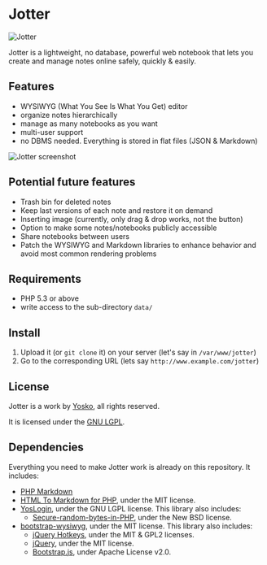 # Jotter

![Jotter](http://www.yosko.net/data/images/jotter.png)

Jotter is a lightweight, no database, powerful web notebook that lets you create and manage notes online safely, quickly & easily.

## Features

- WYSIWYG (What You See Is What You Get) editor
- organize notes hierarchically
- manage as many notebooks as you want
- multi-user support
- no DBMS needed. Everything is stored in flat files (JSON & Markdown)

![Jotter screenshot](http://www.yosko.net/data/images/jotter-v0.1.png)

## Potential future features

- Trash bin for deleted notes
- Keep last versions of each note and restore it on demand
- Inserting image (currently, only drag & drop works, not the button)
- Option to make some notes/notebooks publicly accessible
- Share notebooks between users
- Patch the WYSIWYG and Markdown libraries to enhance behavior and avoid most common rendering problems

## Requirements

- PHP 5.3 or above
- write access to the sub-directory `data/`

## Install

1. Upload it (or `git clone` it) on your server (let's say in `/var/www/jotter`)
2. Go to the corresponding URL (lets say `http://www.example.com/jotter`)

## License

Jotter is a work by [Yosko](http://www.yosko.net), all rights reserved.

It is licensed under the [GNU LGPL](http://www.gnu.org/licenses/lgpl.html).

## Dependencies

Everything you need to make Jotter work is already on this repository. It includes:

- [PHP Markdown](https://github.com/michelf/php-markdown/)
- [HTML To Markdown for PHP](https://github.com/nickcernis/html-to-markdown), under the MIT license.
- [YosLogin](https://github.com/yosko/yoslogin), under the GNU LGPL license. This library also includes:
  - [Secure-random-bytes-in-PHP](https://github.com/GeorgeArgyros/Secure-random-bytes-in-PHP/), under the New BSD license.
- [bootstrap-wysiwyg](http://github.com/mindmup/bootstrap-wysiwyg), under the MIT license. This library also includes:
  - [jQuery Hotkeys](http://github.com/tzuryby/jquery.hotkeys), under the MIT & GPL2 licenses.
  - [jQuery](jquery.org), under the MIT license.
  - [Bootstrap.js](http://twitter.github.com/bootstrap/), under Apache License v2.0.